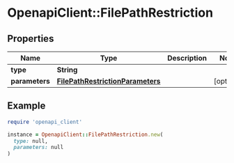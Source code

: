 # OpenapiClient::FilePathRestriction

## Properties

| Name | Type | Description | Notes |
| ---- | ---- | ----------- | ----- |
| **type** | **String** |  |  |
| **parameters** | [**FilePathRestrictionParameters**](FilePathRestrictionParameters.md) |  | [optional] |

## Example

```ruby
require 'openapi_client'

instance = OpenapiClient::FilePathRestriction.new(
  type: null,
  parameters: null
)
```

